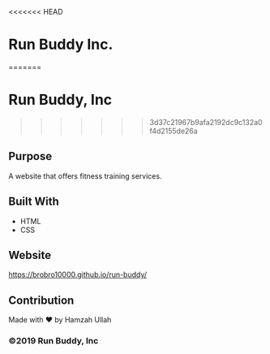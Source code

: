 <<<<<<< HEAD
# Run Buddy Inc.
=======
# Run Buddy, Inc
>>>>>>> 3d37c21967b9afa2192dc9c132a0f4d2155de26a

## Purpose
A website that offers fitness training services. 

## Built With
* HTML
* CSS

## Website
https://brobro10000.github.io/run-buddy/

## Contribution
Made with ❤️ by Hamzah Ullah

### ©️2019 Run Buddy, Inc 
